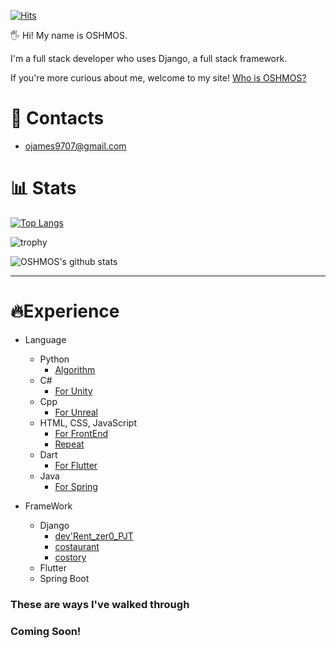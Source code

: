 [![Hits](https://hits.seeyoufarm.com/api/count/incr/badge.svg?url=https%3A%2F%2Fgithub.com%2FOSHMOS&count_bg=%2379C83D&title_bg=%23555555&icon=&icon_color=%23E7E7E7&title=hits&edge_flat=false)](https://hits.seeyoufarm.com)

🖐 Hi! My name is OSHMOS.

I'm a full stack developer who uses Django, a full stack framework.

If you're more curious about me, welcome to my site!
[Who is OSHMOS?](https://oshmos.github.io/)

# 📩 Contacts


- ojames9707@gmail.com

# 📊 Stats
[![Top Langs](https://github-readme-stats.vercel.app/api/top-langs/?username=OSHMOS)](https://github.com/anuraghazra/github-readme-stats)

![trophy](https://github-profile-trophy.vercel.app/?username=OSHMOS)

![OSHMOS's github stats](https://github-readme-stats.vercel.app/api?username=OSHMOS&show_icons=true)
___


# 🔥Experience


- Language


    - Python
        - [Algorithm](https://github.com/OSHMOS/Python_)
    - C#
        - [For Unity](https://github.com/OSHMOS/.NET)
    - Cpp
        - [For Unreal](https://github.com/OSHMOS/Cpp_)
    - HTML, CSS, JavaScript
        - [For FrontEnd](https://github.com/OSHMOS/JavaScript_)
        - [Repeat](https://github.com/OSHMOS/JavaScript_Repeat)
    - Dart
        - [For Flutter](https://github.com/OSHMOS/Dart_)
    - Java
        - [For Spring](https://github.com/OSHMOS/JAVA_)

- FrameWork
    - Django
        - [dev'Rent_zer0_PJT](https://github.com/OSHMOS/devRent_zer0_PJT)
        - [costaurant](https://github.com/OSHMOS/Codeit_Django)
        - [costory](https://github.com/OSHMOS/Codeit_Django_2nd)
    - Flutter
    - Spring Boot

### These are ways I've walked through
### Coming Soon!
<!-- <img src ="https://encrypted-tbn0.gstatic.com/images?q=tbn:ANd9GcTc46MZEX4mKnOndJ3VJlE-l_vRPyWnu8Dh-Q&usqp=CAU" width="100%" height="62.5%"> -->

<!--
**OSHMOS/OSHMOS** is a ✨ _special_ ✨ repository because its `README.md` (this file) appears on your GitHub profile.

Here are some ideas to get you started:

- 🔭 I’m currently working on ...
- 🌱 I’m currently learning ...
- 👯 I’m looking to collaborate on ...
- 🤔 I’m looking for help with ...
- 💬 Ask me about ...
- 📫 How to reach me: ...
- 😄 Pronouns: ...
- ⚡ Fun fact: ...
-->
